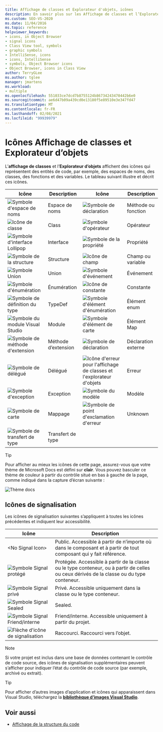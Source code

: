 ```yaml
---
title: Affichage de classes et Explorateur d'objets, icônes
description: En savoir plus sur les Affichage de classes et l’Explorateur d’objets affichent les icônes qui représentent des entités de code, par exemple, des espaces de noms, des classes, des fonctions et des variables.
ms.custom: SEO-VS-2020
ms.date: 11/04/2016
ms.topic: reference
helpviewer_keywords:
- icons, in Object Browser
- signal icons
- Class View tool, symbols
- graphic symbols
- IntelliSense, icons
- icons, IntelliSense
- symbols, Object Browser icons
- Object Browser, icons in Class View
author: TerryGLee
ms.author: tglee
manager: jmartens
ms.workload:
- multiple
ms.openlocfilehash: 551033ce7dcd7b8755124b86734243470442b6e0
ms.sourcegitcommit: ae6d47b09a439cd0e13180f5e89510e3e347fd47
ms.translationtype: MT
ms.contentlocale: fr-FR
ms.lasthandoff: 02/08/2021
ms.locfileid: "99939979"
---
```

# <a name="class-view-and-object-browser-icons"></a>Icônes Affichage de classes et Explorateur d’objets

L’**affichage de classes** et l’**Explorateur d’objets** affichent des icônes qui représentent des entités de code, par exemple, des espaces de noms, des classes, des fonctions et des variables. Le tableau suivant illustre et décrit ces icônes.

|Icône|Description|Icône|Description|
|----------|-----------------|----------|-----------------|
|![Symbole d'espace de noms](../ide/media/vxnamespace_icon.gif)|Espace de noms|![Symbole de déclaration](../ide/media/vxmethod_icon.gif)|Méthode ou fonction|
|![Icône de classe](../ide/media/vxclass_icon.gif)|Class|![Symbole d'opérateur](../ide/media/vxoperator_icon.gif)|Opérateur|
|![Symbole d'interface Lollipop](../ide/media/vxinterface_icon.gif)|Interface|![Symbole de la propriété](../ide/media/vxproperty_icon.gif)|Propriété|
|![Symbole de la structure](../ide/media/vxstruct_icon.gif)|Structure|![Icône de champ](../ide/media/vxfield_icon.gif)|Champ ou variable|
|![Symbole Union](../ide/media/vxunion_icon.gif)|Union|![Symbole d'événement](../ide/media/vxevent_icon.gif)|Événement|
|![Symbole d'énumération](../ide/media/vxenum_icon.gif)|Énumération|![Icône de constante](../ide/media/vxconstant_icon.gif)|Constante|
|![Symbole de définition du type](../ide/media/vxtypedef_icon.gif)|TypeDef|![Symbole d'élément d'énumération](../ide/media/vxenumitem_icon.gif)|Élément enum|
|![Symbole du module Visual Studio](../ide/media/vxmodule_icon.gif)|Module|![Symbole d'élément de carte](../ide/media/vxmapitem_icon.gif)|Élément Map|
|![Symbole de méthode d'extension](../ide/media/extensionmethod.gif)|Méthode d’extension|![Symbole de déclaration](../ide/media/vxmethod_icon.gif)|Déclaration externe|
|![Symbole de délégué](../ide/media/vxdelegate_icon.gif)|Délégué|![Icône d'erreur pour l'affichage de classes et l'explorateur d'objets](../ide/media/erroricon.gif)|Erreur|
|![Symbole d'exception](../ide/media/vxexception_icon.gif)|Exception|![Symbole du modèle](../ide/media/vxtemplate_icon.gif)|Modèle|
|![Symbole de carte](../ide/media/vxmap_icon.gif)|Mappage|![Symbole de point d'exclamation d'erreur](../ide/media/vxerror_icon.gif)|Unknown|
|![Symbole de transfert de type](../ide/media/ob_type_forward.gif)|Transfert de type|||

> [!TIP]
> Pour afficher au mieux les icônes de cette page, assurez-vous que votre thème de Microsoft Docs est défini sur **clair**. Vous pouvez basculer ce thème de couleur à partir du contrôle situé en bas à gauche de la page, comme indiqué dans la capture d’écran suivante :
>
> ![Thème docs](../ide/media/toggle-docs-color-theme.png "Activer/désactiver le thème de couleur pour les pages Microsoft Docs")

## <a name="signal-icons"></a>Icônes de signalisation

Les icônes de signalisation suivantes s’appliquent à toutes les icônes précédentes et indiquent leur accessibilité.

|Icône|Description|
|----------|-----------------|
|\<No Signal Icon>|Public. Accessible à partir de n’importe où dans le composant et à partir de tout composant qui y fait référence.|
|![Symbole Signal protégé](../ide/media/vxsignal_icon_key.gif)|Protégée. Accessible à partir de la classe ou le type conteneur, ou à partir de celles ou ceux dérivés de la classe ou du type conteneur.|
|![Symbole Signal privé](../ide/media/vxsignal_icon_lock.gif)|Privé. Accessible uniquement dans la classe ou le type conteneur.|
|![Symbole Signal Sealed](../ide/media/vxsignal_icon_envelope.gif)|Sealed.|
|![Symbole Signal Friend&#47;interne](../ide/media/vxsignal_icon_diamond.gif)|Friend/interne. Accessible uniquement à partir du projet.|
|![Flèche d'icône de signalisation](../ide/media/vxsignal_icon_arrow.gif)|Raccourci. Raccourci vers l’objet.|

> [!NOTE]
> Si votre projet est inclus dans une base de données contenant le contrôle de code source, des icônes de signalisation supplémentaires peuvent s’afficher pour indiquer l’état du contrôle de code source (par exemple, archivé ou extrait).

> [!TIP]
> Pour afficher d’autres images d’application et icônes qui apparaissent dans Visual Studio, téléchargez la [**bibliothèque d’images Visual Studio**](https://www.microsoft.com/download/details.aspx?id=35825).

## <a name="see-also"></a>Voir aussi

- [Affichage de la structure du code](../ide/viewing-the-structure-of-code.md)

